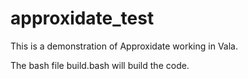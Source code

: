 approxidate_test
================

This is a demonstration of Approxidate working in Vala.


The bash file build.bash will build the code.
